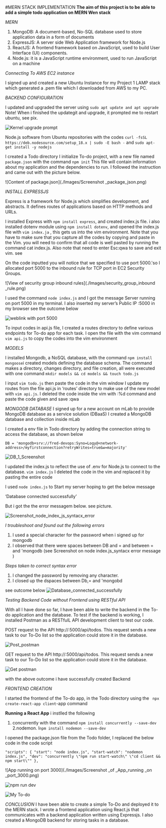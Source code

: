 #MERN STACK IMPLEMENTATION
**The aim of this project is to be able  to add a simple todo  application on MERN Wen stack**

*MERN*
1. MongoDB: A document-based, No-SQL database used to store application data in a form of documents
2. ExpressJS: A server side Web Application framework for Node.js
3. ReactJS: A frontend framework based on JavaScript, used to build User Interface (UI) components.
4. Node.js: it is a JavaScript runtime environment, used to run JavaScript on a machine

*Connecting To AWS EC2 instance*

I signed up and created a new Ubuntu Instance for my Project 1 LAMP stack which generated a .pem file which I downloaded from AWS to my PC.

*BACKEND CONFIGURATION*

I updated  and upgraded the server using `sudo apt update and apt upgrade`
Note! When i finished the updategit and upgrade, it prompted me to restart ubuntu, see pix.

![Kernel upgrade prompt](/images/Kernel_upgrade%20_prompt.png)

Node.js software from Ubuntu repositories with the codes `curl -fsSL https://deb.nodesource.com/setup_18.x | sudo -E bash -` and `sudo apt-get install -y nodejs`

I created a Todo directory I initialize To-do project, with a new file named `package.json` with the command 
`npm init` This file will contain information about my application and the dependencies to run. I followed the instruction and came out with the picture below.

![Content of package.json](./Images/Screenshot _package_json.png)

*INSTALL EXPRESSJS*

Express is a framework for Node.js which simplifies development, and abstracts. 
It defines routes of applications based on HTTP methods and URLs.

I installed Express with `npm install express`, and created index.js file. i also installed dotenv module using 
`npm install dotenv`, and opened the index.js file with `vim index.ja` , this gets us into the vim environment.
Note that you have to make sure that you capture all the codes by copying and paste in the Vim. you will need to confirm that all code is well pasted by running the command cat index.js. Also note that need to enter Esc:qwa to save and exit vim.
see 

On the code inputted you will notice that we specified to use port 5000.'so I allocated port 5000 to the inbound rule for TCP port in EC2 Security Groups.

![View of security group inbound rules](./Images/security_group_inbound _rule.png)

I used the command `node index.js` and I got the message Server running on port 5000 in my terminal.
I also inserted my server’s Public IP :5000 in my browser see the outcome below

![weblink with port 5000](./Images/weblink_with_port_5000.png)

To input codes in api.js file, I created a routes directory to define various endpoints for To-do app for each task.
I open the file with the vim command `vim api.js` to copy the codes into the vim environment


*MODELS*

I installed Mongodb, a NoSQL database, with the command `npm install mongoose`i created models defining the database schema.  The command makes a directory, changes directory, and file creation, all were executed with one command `mkdir models && cd models && touch todo.js`

I input `vim todo.js` then paste the code in the vim window
I update my routes from the file api.js in ‘routes’ directory to make use of the new model with `vim api.js`. I deleted the code inside  the vim with :%d command and paste the code given and save :qwa

 *MONGODB DATABASE*
 I signed up for a new account on mLab to provide MongoDB database as a service solution (DBaaS) 
 I created a MongoDB database and collection inside mLab 

 I created a env file in Todo directory by adding the connection string to access the database, as shown below

 `DB = 'mongodb+srv://fred-devops:Syno=Logy@<network-address>/myfirstconnection?retryWrites=true&w=majority'`

  ![DB_1_Screenshot](./Images/DB_1_Screenshot.png)

  I updated the index.js to reflect the use of .env for Node.js to connect to the database.
  `vim index.js` I deleted the code in the vim and replaced it by pasting the entire code

I used `node index.js` to Start my server hoping to get the below message  

‘Database connected successfully’

But i got the the error messagem below. see picture.

![Screenshot_node_index_js_syntacx_error](./Images/Screenshot_node_index_js_syntacx_error.png)

*I troubleshoot and found out the following errors* 
1. I used a special character for the password when i signed up for mongodb
2. I observed that there were spaces between DB and = and between = and 'mongodb (see Screenshot on node index.js_syntacx error message )

*Steps taken to correct syntax error*
1. I changed the password by removing any character.
2. I closed up the dspaces between Db,= and 'mongobd

see outcome below
![Database_connected_successfully](./Images/Database_connected_successfully.png)


*Testing Backend Code without Frontend using RESTful API*

With all I have done so far, I have been able to write the backend in the To-do application and the database. 
To test if the backend is working, I installed Postman as a RESTfulL  API development client to test our code.

POST request to the API http://<PublicIP>:5000/api/todos. This request sends a new task to our To-Do list so the application could store it in the database.

![Post_postman](./Images/Post_Postman.png)

GET request to the API http://<PublicIP>:5000/api/todos. This request sends a new task to our To-Do list so the application could store it in the database.

![Get postman](./Images/Get_Postman.png)

with the above outcome i have successfully created Backend


*FRONTEND CREATION*

 I started the frontend of the To-do app, in the Todo directory using the ` npx create-react-app client`-app command

 **Running a React App**
 i instlled the following 
 1. concurrently with the command `npm install concurrently --save-dev`
 2.nodemon. I`npm install nodemon --save-dev`

I opened the package.json file from the Todo folder, I replaced the below code in the code script

 `"scripts": {
"start": "node index.js",
"start-watch": "nodemon index.js",
"dev": "concurrently \"npm run start-watch\" \"cd client && npm start\""
},`



![App running on port 3000](./Images/Screenshot _of _App_running _on _port_3000.png)

![npm run dev](./Images/npm_run_dev.png)

![My To-do](./Images/Screenshot_of_My_Todo.png)

*CONCLUSION*
I have been able to create a simple To-Do and deployed it to the MERN stack. I wrote a frontend application using React.js that communicates with a backend application written using Expressjs. I also created a MongoDB backend for storing tasks in a database.